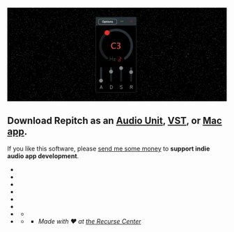 ![](screenshot.png)

## Download Repitch as an [Audio Unit](https://github.com/maxwellpollack/repitch/releases/latest/download/repitch.component.zip), [VST](https://github.com/maxwellpollack/repitch/releases/latest/download/repitch.vst3.zip), or [Mac app](https://github.com/maxwellpollack/repitch/releases/latest/download/Repitch.app.zip).

If you like this software, please [send me some money](https://paypal.me/maxwellpollack) to **support indie audio app development**.

-
-
-
-
-
-
- -
- - - *Made with ❤️ at [the Recurse Center](https://www.recurse.com)*
